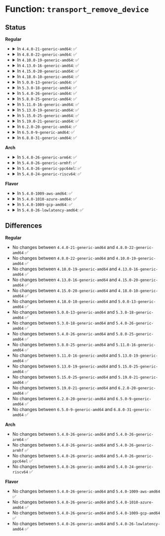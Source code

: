 # Function: <code>transport_remove_device</code>

## Status
<b>Regular</b>
<ul>
<li>
<details>
<summary>In <code>4.4.0-21-generic-amd64</code>: ✅</summary>

```c
void transport_remove_device(struct device * dev)
```

```json
{
  "name": "transport_remove_device",
  "collision_type": "Unique Global",
  "inline_type": "No",
  "funcs": [
    {
      "addr": 18446744071584418608,
      "name": "transport_remove_device",
      "external": true,
      "loc": "drivers/base/transport_class.c:247",
      "file": "drivers/base/transport_class.c",
      "inline": "seen, unknown",
      "caller_inline": [],
      "caller_func": [
        "drivers/scsi/hosts.c:scsi_remove_host",
        "drivers/scsi/scsi_scan.c:scsi_target_reap_ref_release",
        "drivers/scsi/scsi_sysfs.c:__scsi_remove_device",
        "drivers/ata/libata-transport.c:ata_tdev_delete",
        "drivers/ata/libata-transport.c:ata_tlink_delete",
        "drivers/ata/libata-transport.c:ata_tport_delete",
        "drivers/ata/libata-transport.c:ata_tlink_add",
        "drivers/ata/libata-transport.c:ata_tport_add"
      ]
    }
  ],
  "symbols": [
    {
      "addr": 18446744071584418608,
      "name": "transport_remove_device",
      "section": ".text",
      "bind": "STB_GLOBAL",
      "size": 23
    }
  ]
}
```
</details>
</li>
<li>
<details>
<summary>In <code>4.8.0-22-generic-amd64</code>: ✅</summary>

```c
void transport_remove_device(struct device * dev)
```

```json
{
  "name": "transport_remove_device",
  "collision_type": "Unique Global",
  "inline_type": "No",
  "funcs": [
    {
      "addr": 18446744071584753968,
      "name": "transport_remove_device",
      "external": true,
      "loc": "drivers/base/transport_class.c:247",
      "file": "drivers/base/transport_class.c",
      "inline": "seen, unknown",
      "caller_inline": [],
      "caller_func": [
        "drivers/scsi/hosts.c:scsi_remove_host",
        "drivers/scsi/scsi_scan.c:scsi_target_reap_ref_release",
        "drivers/scsi/scsi_sysfs.c:__scsi_remove_device",
        "drivers/ata/libata-transport.c:ata_tdev_delete",
        "drivers/ata/libata-transport.c:ata_tlink_add",
        "drivers/ata/libata-transport.c:ata_tlink_delete",
        "drivers/ata/libata-transport.c:ata_tport_add",
        "drivers/ata/libata-transport.c:ata_tport_delete"
      ]
    }
  ],
  "symbols": [
    {
      "addr": 18446744071584753968,
      "name": "transport_remove_device",
      "section": ".text",
      "bind": "STB_GLOBAL",
      "size": 23
    }
  ]
}
```
</details>
</li>
<li>
<details>
<summary>In <code>4.10.0-19-generic-amd64</code>: ✅</summary>

```c
void transport_remove_device(struct device * dev)
```

```json
{
  "name": "transport_remove_device",
  "collision_type": "Unique Global",
  "inline_type": "No",
  "funcs": [
    {
      "addr": 18446744071584944304,
      "name": "transport_remove_device",
      "external": true,
      "loc": "drivers/base/transport_class.c:247",
      "file": "drivers/base/transport_class.c",
      "inline": "seen, unknown",
      "caller_inline": [],
      "caller_func": [
        "drivers/scsi/hosts.c:scsi_remove_host",
        "drivers/scsi/scsi_scan.c:scsi_target_reap_ref_release",
        "drivers/scsi/scsi_sysfs.c:__scsi_remove_device",
        "drivers/ata/libata-transport.c:ata_tdev_delete",
        "drivers/ata/libata-transport.c:ata_tlink_add",
        "drivers/ata/libata-transport.c:ata_tlink_delete",
        "drivers/ata/libata-transport.c:ata_tport_add",
        "drivers/ata/libata-transport.c:ata_tport_delete"
      ]
    }
  ],
  "symbols": [
    {
      "addr": 18446744071584944304,
      "name": "transport_remove_device",
      "section": ".text",
      "bind": "STB_GLOBAL",
      "size": 23
    }
  ]
}
```
</details>
</li>
<li>
<details>
<summary>In <code>4.13.0-16-generic-amd64</code>: ✅</summary>

```c
void transport_remove_device(struct device * dev)
```

```json
{
  "name": "transport_remove_device",
  "collision_type": "Unique Global",
  "inline_type": "No",
  "funcs": [
    {
      "addr": 18446744071585028752,
      "name": "transport_remove_device",
      "external": true,
      "loc": "drivers/base/transport_class.c:247",
      "file": "drivers/base/transport_class.c",
      "inline": "seen, unknown",
      "caller_inline": [],
      "caller_func": [
        "drivers/scsi/hosts.c:scsi_remove_host",
        "drivers/scsi/scsi_scan.c:scsi_target_reap_ref_put",
        "drivers/scsi/scsi_sysfs.c:__scsi_remove_device",
        "drivers/ata/libata-transport.c:ata_tdev_delete",
        "drivers/ata/libata-transport.c:ata_tlink_add",
        "drivers/ata/libata-transport.c:ata_tlink_delete",
        "drivers/ata/libata-transport.c:ata_tport_add",
        "drivers/ata/libata-transport.c:ata_tport_delete"
      ]
    }
  ],
  "symbols": [
    {
      "addr": 18446744071585028752,
      "name": "transport_remove_device",
      "section": ".text",
      "bind": "STB_GLOBAL",
      "size": 23
    }
  ]
}
```
</details>
</li>
<li>
<details>
<summary>In <code>4.15.0-20-generic-amd64</code>: ✅</summary>

```c
void transport_remove_device(struct device * dev)
```

```json
{
  "name": "transport_remove_device",
  "collision_type": "Unique Global",
  "inline_type": "No",
  "funcs": [
    {
      "addr": 18446744071585451408,
      "name": "transport_remove_device",
      "external": true,
      "loc": "drivers/base/transport_class.c:247",
      "file": "drivers/base/transport_class.c",
      "inline": "seen, unknown",
      "caller_inline": [],
      "caller_func": [
        "drivers/scsi/hosts.c:scsi_remove_host",
        "drivers/scsi/scsi_scan.c:scsi_target_reap_ref_release",
        "drivers/scsi/scsi_sysfs.c:__scsi_remove_device",
        "drivers/ata/libata-transport.c:ata_tdev_delete",
        "drivers/ata/libata-transport.c:ata_tlink_add",
        "drivers/ata/libata-transport.c:ata_tlink_delete",
        "drivers/ata/libata-transport.c:ata_tport_add",
        "drivers/ata/libata-transport.c:ata_tport_delete"
      ]
    }
  ],
  "symbols": [
    {
      "addr": 18446744071585451408,
      "name": "transport_remove_device",
      "section": ".text",
      "bind": "STB_GLOBAL",
      "size": 23
    }
  ]
}
```
</details>
</li>
<li>
<details>
<summary>In <code>4.18.0-10-generic-amd64</code>: ✅</summary>

```c
void transport_remove_device(struct device * dev)
```

```json
{
  "name": "transport_remove_device",
  "collision_type": "Unique Global",
  "inline_type": "No",
  "funcs": [
    {
      "addr": 18446744071585694576,
      "name": "transport_remove_device",
      "external": true,
      "loc": "drivers/base/transport_class.c:246",
      "file": "drivers/base/transport_class.c",
      "inline": "seen, unknown",
      "caller_inline": [],
      "caller_func": [
        "drivers/scsi/hosts.c:scsi_remove_host",
        "drivers/scsi/scsi_scan.c:scsi_target_reap_ref_release",
        "drivers/scsi/scsi_sysfs.c:__scsi_remove_device",
        "drivers/ata/libata-transport.c:ata_tdev_delete",
        "drivers/ata/libata-transport.c:ata_tlink_add",
        "drivers/ata/libata-transport.c:ata_tlink_delete",
        "drivers/ata/libata-transport.c:ata_tport_add",
        "drivers/ata/libata-transport.c:ata_tport_delete"
      ]
    }
  ],
  "symbols": [
    {
      "addr": 18446744071585694576,
      "name": "transport_remove_device",
      "section": ".text",
      "bind": "STB_GLOBAL",
      "size": 23
    }
  ]
}
```
</details>
</li>
<li>
<details>
<summary>In <code>5.0.0-13-generic-amd64</code>: ✅</summary>

```c
void transport_remove_device(struct device * dev)
```

```json
{
  "name": "transport_remove_device",
  "collision_type": "Unique Global",
  "inline_type": "No",
  "funcs": [
    {
      "addr": 18446744071585824864,
      "name": "transport_remove_device",
      "external": true,
      "loc": "drivers/base/transport_class.c:246",
      "file": "drivers/base/transport_class.c",
      "inline": "seen, unknown",
      "caller_inline": [],
      "caller_func": [
        "drivers/scsi/hosts.c:scsi_remove_host",
        "drivers/scsi/scsi_scan.c:scsi_target_reap_ref_release",
        "drivers/scsi/scsi_sysfs.c:__scsi_remove_device",
        "drivers/ata/libata-transport.c:ata_tdev_delete",
        "drivers/ata/libata-transport.c:ata_tlink_add",
        "drivers/ata/libata-transport.c:ata_tlink_delete",
        "drivers/ata/libata-transport.c:ata_tport_add",
        "drivers/ata/libata-transport.c:ata_tport_delete"
      ]
    }
  ],
  "symbols": [
    {
      "addr": 18446744071585824864,
      "name": "transport_remove_device",
      "section": ".text",
      "bind": "STB_GLOBAL",
      "size": 23
    }
  ]
}
```
</details>
</li>
<li>
<details>
<summary>In <code>5.3.0-18-generic-amd64</code>: ✅</summary>

```c
void transport_remove_device(struct device * dev)
```

```json
{
  "name": "transport_remove_device",
  "collision_type": "Unique Global",
  "inline_type": "No",
  "funcs": [
    {
      "addr": 18446744071586058832,
      "name": "transport_remove_device",
      "external": true,
      "loc": "drivers/base/transport_class.c:246",
      "file": "drivers/base/transport_class.c",
      "inline": "seen, unknown",
      "caller_inline": [],
      "caller_func": [
        "drivers/scsi/hosts.c:scsi_remove_host",
        "drivers/scsi/scsi_scan.c:scsi_target_reap_ref_release",
        "drivers/scsi/scsi_sysfs.c:__scsi_remove_device",
        "drivers/ata/libata-transport.c:ata_tdev_delete",
        "drivers/ata/libata-transport.c:ata_tlink_add",
        "drivers/ata/libata-transport.c:ata_tlink_delete",
        "drivers/ata/libata-transport.c:ata_tport_add",
        "drivers/ata/libata-transport.c:ata_tport_delete"
      ]
    }
  ],
  "symbols": [
    {
      "addr": 18446744071586058832,
      "name": "transport_remove_device",
      "section": ".text",
      "bind": "STB_GLOBAL",
      "size": 23
    }
  ]
}
```
</details>
</li>
<li>
<details>
<summary>In <code>5.4.0-26-generic-amd64</code>: ✅</summary>

```c
void transport_remove_device(struct device * dev)
```

```json
{
  "name": "transport_remove_device",
  "collision_type": "Unique Global",
  "inline_type": "No",
  "funcs": [
    {
      "addr": 18446744071586206720,
      "name": "transport_remove_device",
      "external": true,
      "loc": "drivers/base/transport_class.c:246",
      "file": "drivers/base/transport_class.c",
      "inline": "seen, unknown",
      "caller_inline": [],
      "caller_func": [
        "drivers/scsi/hosts.c:scsi_remove_host",
        "drivers/scsi/scsi_scan.c:scsi_target_reap_ref_release",
        "drivers/scsi/scsi_sysfs.c:__scsi_remove_device",
        "drivers/ata/libata-transport.c:ata_tdev_delete",
        "drivers/ata/libata-transport.c:ata_tlink_add",
        "drivers/ata/libata-transport.c:ata_tlink_delete",
        "drivers/ata/libata-transport.c:ata_tport_add",
        "drivers/ata/libata-transport.c:ata_tport_delete"
      ]
    }
  ],
  "symbols": [
    {
      "addr": 18446744071586206720,
      "name": "transport_remove_device",
      "section": ".text",
      "bind": "STB_GLOBAL",
      "size": 23
    }
  ]
}
```
</details>
</li>
<li>
<details>
<summary>In <code>5.8.0-25-generic-amd64</code>: ✅</summary>

```c
void transport_remove_device(struct device * dev)
```

```json
{
  "name": "transport_remove_device",
  "collision_type": "Unique Global",
  "inline_type": "No",
  "funcs": [
    {
      "addr": 18446744071586970832,
      "name": "transport_remove_device",
      "external": true,
      "loc": "drivers/base/transport_class.c:251",
      "file": "drivers/base/transport_class.c",
      "inline": "seen, unknown",
      "caller_inline": [],
      "caller_func": [
        "drivers/scsi/hosts.c:scsi_remove_host",
        "drivers/scsi/scsi_sysfs.c:__scsi_remove_device",
        "drivers/ata/libata-transport.c:ata_tlink_add",
        "drivers/ata/libata-transport.c:ata_tlink_add",
        "drivers/ata/libata-transport.c:ata_tlink_delete",
        "drivers/ata/libata-transport.c:ata_tlink_delete",
        "drivers/ata/libata-transport.c:ata_tport_add",
        "drivers/ata/libata-transport.c:ata_tport_delete"
      ]
    }
  ],
  "symbols": [
    {
      "addr": 18446744071586970832,
      "name": "transport_remove_device",
      "section": ".text",
      "bind": "STB_GLOBAL",
      "size": 23
    }
  ]
}
```
</details>
</li>
<li>
<details>
<summary>In <code>5.11.0-16-generic-amd64</code>: ✅</summary>

```c
void transport_remove_device(struct device * dev)
```

```json
{
  "name": "transport_remove_device",
  "collision_type": "Unique Global",
  "inline_type": "No",
  "funcs": [
    {
      "addr": 18446744071587056592,
      "name": "transport_remove_device",
      "external": true,
      "loc": "drivers/base/transport_class.c:251",
      "file": "drivers/base/transport_class.c",
      "inline": "seen, unknown",
      "caller_inline": [],
      "caller_func": [
        "drivers/scsi/hosts.c:scsi_remove_host",
        "drivers/scsi/scsi_sysfs.c:__scsi_remove_device",
        "drivers/ata/libata-transport.c:ata_tlink_add",
        "drivers/ata/libata-transport.c:ata_tlink_add",
        "drivers/ata/libata-transport.c:ata_tlink_delete",
        "drivers/ata/libata-transport.c:ata_tlink_delete",
        "drivers/ata/libata-transport.c:ata_tport_add",
        "drivers/ata/libata-transport.c:ata_tport_delete"
      ]
    }
  ],
  "symbols": [
    {
      "addr": 18446744071587056592,
      "name": "transport_remove_device",
      "section": ".text",
      "bind": "STB_GLOBAL",
      "size": 23
    }
  ]
}
```
</details>
</li>
<li>
<details>
<summary>In <code>5.13.0-19-generic-amd64</code>: ✅</summary>

```c
void transport_remove_device(struct device * dev)
```

```json
{
  "name": "transport_remove_device",
  "collision_type": "Unique Global",
  "inline_type": "No",
  "funcs": [
    {
      "addr": 18446744071586940384,
      "name": "transport_remove_device",
      "external": true,
      "loc": "drivers/base/transport_class.c:251",
      "file": "drivers/base/transport_class.c",
      "inline": "seen, unknown",
      "caller_inline": [],
      "caller_func": [
        "drivers/scsi/hosts.c:scsi_remove_host",
        "drivers/scsi/scsi_sysfs.c:__scsi_remove_device",
        "drivers/ata/libata-transport.c:ata_tlink_add",
        "drivers/ata/libata-transport.c:ata_tlink_add",
        "drivers/ata/libata-transport.c:ata_tlink_delete",
        "drivers/ata/libata-transport.c:ata_tlink_delete",
        "drivers/ata/libata-transport.c:ata_tport_add",
        "drivers/ata/libata-transport.c:ata_tport_delete"
      ]
    }
  ],
  "symbols": [
    {
      "addr": 18446744071586940384,
      "name": "transport_remove_device",
      "section": ".text",
      "bind": "STB_GLOBAL",
      "size": 23
    }
  ]
}
```
</details>
</li>
<li>
<details>
<summary>In <code>5.15.0-25-generic-amd64</code>: ✅</summary>

```c
void transport_remove_device(struct device * dev)
```

```json
{
  "name": "transport_remove_device",
  "collision_type": "Unique Global",
  "inline_type": "No",
  "funcs": [
    {
      "addr": 18446744071587504000,
      "name": "transport_remove_device",
      "external": true,
      "loc": "drivers/base/transport_class.c:251",
      "file": "drivers/base/transport_class.c",
      "inline": "seen, unknown",
      "caller_inline": [],
      "caller_func": [
        "drivers/scsi/hosts.c:scsi_remove_host",
        "drivers/scsi/scsi_scan.c:scsi_target_reap",
        "drivers/scsi/scsi_sysfs.c:__scsi_remove_device",
        "drivers/ata/libata-transport.c:ata_tlink_add",
        "drivers/ata/libata-transport.c:ata_tlink_add",
        "drivers/ata/libata-transport.c:ata_tlink_delete",
        "drivers/ata/libata-transport.c:ata_tlink_delete",
        "drivers/ata/libata-transport.c:ata_tport_add",
        "drivers/ata/libata-transport.c:ata_tport_delete"
      ]
    }
  ],
  "symbols": [
    {
      "addr": 18446744071587504000,
      "name": "transport_remove_device",
      "section": ".text",
      "bind": "STB_GLOBAL",
      "size": 23
    }
  ]
}
```
</details>
</li>
<li>
<details>
<summary>In <code>5.19.0-21-generic-amd64</code>: ✅</summary>

```c
void transport_remove_device(struct device * dev)
```

```json
{
  "name": "transport_remove_device",
  "collision_type": "Unique Global",
  "inline_type": "No",
  "funcs": [
    {
      "addr": 18446744071588828784,
      "name": "transport_remove_device",
      "external": true,
      "loc": "drivers/base/transport_class.c:251",
      "file": "drivers/base/transport_class.c",
      "inline": "seen, unknown",
      "caller_inline": [],
      "caller_func": [
        "drivers/scsi/hosts.c:scsi_remove_host",
        "drivers/scsi/scsi_scan.c:scsi_target_reap",
        "drivers/scsi/scsi_sysfs.c:__scsi_remove_device",
        "drivers/ata/libata-transport.c:ata_tlink_add",
        "drivers/ata/libata-transport.c:ata_tlink_add",
        "drivers/ata/libata-transport.c:ata_tlink_delete",
        "drivers/ata/libata-transport.c:ata_tlink_delete",
        "drivers/ata/libata-transport.c:ata_tport_add",
        "drivers/ata/libata-transport.c:ata_tport_delete"
      ]
    }
  ],
  "symbols": [
    {
      "addr": 18446744071588828784,
      "name": "transport_remove_device",
      "section": ".text",
      "bind": "STB_GLOBAL",
      "size": 31
    }
  ]
}
```
</details>
</li>
<li>
<details>
<summary>In <code>6.2.0-20-generic-amd64</code>: ✅</summary>

```c
void transport_remove_device(struct device * dev)
```

```json
{
  "name": "transport_remove_device",
  "collision_type": "Unique Global",
  "inline_type": "No",
  "funcs": [
    {
      "addr": 18446744071590329024,
      "name": "transport_remove_device",
      "external": true,
      "loc": "drivers/base/transport_class.c:266",
      "file": "drivers/base/transport_class.c",
      "inline": "seen, unknown",
      "caller_inline": [],
      "caller_func": [
        "drivers/scsi/hosts.c:scsi_remove_host",
        "drivers/scsi/scsi_scan.c:scsi_target_reap",
        "drivers/scsi/scsi_sysfs.c:__scsi_remove_device",
        "drivers/ata/libata-transport.c:ata_tlink_add",
        "drivers/ata/libata-transport.c:ata_tlink_add",
        "drivers/ata/libata-transport.c:ata_tlink_delete",
        "drivers/ata/libata-transport.c:ata_tlink_delete",
        "drivers/ata/libata-transport.c:ata_tport_add",
        "drivers/ata/libata-transport.c:ata_tport_delete"
      ]
    }
  ],
  "symbols": [
    {
      "addr": 18446744071590329024,
      "name": "transport_remove_device",
      "section": ".text",
      "bind": "STB_GLOBAL",
      "size": 31
    }
  ]
}
```
</details>
</li>
<li>
<details>
<summary>In <code>6.5.0-9-generic-amd64</code>: ✅</summary>

```c
void transport_remove_device(struct device * dev)
```

```json
{
  "name": "transport_remove_device",
  "collision_type": "Unique Global",
  "inline_type": "No",
  "funcs": [
    {
      "addr": 18446744071590649040,
      "name": "transport_remove_device",
      "external": true,
      "loc": "drivers/base/transport_class.c:266",
      "file": "drivers/base/transport_class.c",
      "inline": "seen, unknown",
      "caller_inline": [],
      "caller_func": [
        "drivers/scsi/hosts.c:scsi_remove_host",
        "drivers/scsi/scsi_scan.c:scsi_target_reap",
        "drivers/scsi/scsi_sysfs.c:__scsi_remove_device",
        "drivers/ata/libata-transport.c:ata_tlink_add",
        "drivers/ata/libata-transport.c:ata_tlink_add",
        "drivers/ata/libata-transport.c:ata_tlink_delete",
        "drivers/ata/libata-transport.c:ata_tlink_delete",
        "drivers/ata/libata-transport.c:ata_tport_add",
        "drivers/ata/libata-transport.c:ata_tport_delete"
      ]
    }
  ],
  "symbols": [
    {
      "addr": 18446744071590649040,
      "name": "transport_remove_device",
      "section": ".text",
      "bind": "STB_GLOBAL",
      "size": 31
    }
  ]
}
```
</details>
</li>
<li>
<details>
<summary>In <code>6.8.0-31-generic-amd64</code>: ✅</summary>

```c
void transport_remove_device(struct device * dev)
```

```json
{
  "name": "transport_remove_device",
  "collision_type": "Unique Global",
  "inline_type": "No",
  "funcs": [
    {
      "addr": 18446744071591009184,
      "name": "transport_remove_device",
      "external": true,
      "loc": "drivers/base/transport_class.c:266",
      "file": "drivers/base/transport_class.c",
      "inline": "seen, unknown",
      "caller_inline": [],
      "caller_func": [
        "drivers/scsi/hosts.c:scsi_remove_host",
        "drivers/scsi/scsi_scan.c:scsi_target_reap",
        "drivers/scsi/scsi_sysfs.c:__scsi_remove_device",
        "drivers/ata/libata-transport.c:ata_tlink_add",
        "drivers/ata/libata-transport.c:ata_tlink_add",
        "drivers/ata/libata-transport.c:ata_tlink_delete",
        "drivers/ata/libata-transport.c:ata_tlink_delete",
        "drivers/ata/libata-transport.c:ata_tport_add",
        "drivers/ata/libata-transport.c:ata_tport_delete"
      ]
    }
  ],
  "symbols": [
    {
      "addr": 18446744071591009184,
      "name": "transport_remove_device",
      "section": ".text",
      "bind": "STB_GLOBAL",
      "size": 31
    }
  ]
}
```
</details>
</li>
</ul>
<b>Arch</b>
<ul>
<li>
<details>
<summary>In <code>5.4.0-26-generic-arm64</code>: ✅</summary>

```c
void transport_remove_device(struct device * dev)
```

```json
{
  "name": "transport_remove_device",
  "collision_type": "Unique Global",
  "inline_type": "No",
  "funcs": [
    {
      "addr": 18446603336499010504,
      "name": "transport_remove_device",
      "external": true,
      "loc": "drivers/base/transport_class.c:246",
      "file": "drivers/base/transport_class.c",
      "inline": "seen, unknown",
      "caller_inline": [],
      "caller_func": [
        "drivers/scsi/hosts.c:scsi_remove_host",
        "drivers/scsi/scsi_scan.c:scsi_target_reap_ref_put",
        "drivers/scsi/scsi_sysfs.c:__scsi_remove_device",
        "drivers/ata/libata-transport.c:ata_tdev_delete",
        "drivers/ata/libata-transport.c:ata_tlink_add",
        "drivers/ata/libata-transport.c:ata_tlink_delete",
        "drivers/ata/libata-transport.c:ata_tport_add",
        "drivers/ata/libata-transport.c:ata_tport_delete"
      ]
    }
  ],
  "symbols": [
    {
      "addr": 18446603336499010504,
      "name": "transport_remove_device",
      "section": ".text",
      "bind": "STB_GLOBAL",
      "size": 52
    }
  ]
}
```
</details>
</li>
<li>
<details>
<summary>In <code>5.4.0-26-generic-armhf</code>: ✅</summary>

```c
void transport_remove_device(struct device * dev)
```

```json
{
  "name": "transport_remove_device",
  "collision_type": "Unique Global",
  "inline_type": "No",
  "funcs": [
    {
      "addr": 3231574572,
      "name": "transport_remove_device",
      "external": true,
      "loc": "drivers/base/transport_class.c:246",
      "file": "drivers/base/transport_class.c",
      "inline": "seen, unknown",
      "caller_inline": [],
      "caller_func": [
        "drivers/scsi/hosts.c:scsi_remove_host",
        "drivers/scsi/scsi_scan.c:scsi_target_reap_ref_put",
        "drivers/scsi/scsi_sysfs.c:__scsi_remove_device",
        "drivers/ata/libata-transport.c:ata_tdev_delete",
        "drivers/ata/libata-transport.c:ata_tlink_add",
        "drivers/ata/libata-transport.c:ata_tlink_delete",
        "drivers/ata/libata-transport.c:ata_tport_add",
        "drivers/ata/libata-transport.c:ata_tport_delete"
      ]
    }
  ],
  "symbols": [
    {
      "addr": 3231574572,
      "name": "transport_remove_device",
      "section": ".text",
      "bind": "STB_GLOBAL",
      "size": 36
    }
  ]
}
```
</details>
</li>
<li>
<details>
<summary>In <code>5.4.0-26-generic-ppc64el</code>: ✅</summary>

```c
void transport_remove_device(struct device * dev)
```

```json
{
  "name": "transport_remove_device",
  "collision_type": "Unique Global",
  "inline_type": "No",
  "funcs": [
    {
      "addr": 13835058055292170944,
      "name": "transport_remove_device",
      "external": true,
      "loc": "drivers/base/transport_class.c:246",
      "file": "drivers/base/transport_class.c",
      "inline": "seen, unknown",
      "caller_inline": [],
      "caller_func": [
        "drivers/scsi/hosts.c:scsi_remove_host",
        "drivers/scsi/scsi_scan.c:scsi_target_reap",
        "drivers/scsi/scsi_sysfs.c:__scsi_remove_device",
        "drivers/scsi/scsi_transport_srp.c:srp_rport_del",
        "drivers/ata/libata-transport.c:ata_tdev_delete",
        "drivers/ata/libata-transport.c:ata_tlink_add",
        "drivers/ata/libata-transport.c:ata_tlink_delete",
        "drivers/ata/libata-transport.c:ata_tport_add",
        "drivers/ata/libata-transport.c:ata_tport_delete"
      ]
    }
  ],
  "symbols": [
    {
      "addr": 13835058055292170944,
      "name": "transport_remove_device",
      "section": ".text",
      "bind": "STB_GLOBAL",
      "size": 60
    }
  ]
}
```
</details>
</li>
<li>
<details>
<summary>In <code>5.4.0-24-generic-riscv64</code>: ✅</summary>

```c
void transport_remove_device(struct device * dev)
```

```json
{
  "name": "transport_remove_device",
  "collision_type": "Unique Global",
  "inline_type": "No",
  "funcs": [
    {
      "addr": 18446743936276379856,
      "name": "transport_remove_device",
      "external": true,
      "loc": "drivers/base/transport_class.c:246",
      "file": "drivers/base/transport_class.c",
      "inline": "seen, unknown",
      "caller_inline": [],
      "caller_func": [
        "drivers/scsi/hosts.c:scsi_remove_host",
        "drivers/scsi/scsi_sysfs.c:__scsi_remove_device",
        "drivers/ata/libata-transport.c:ata_tdev_delete",
        "drivers/ata/libata-transport.c:ata_tlink_add",
        "drivers/ata/libata-transport.c:ata_tlink_delete",
        "drivers/ata/libata-transport.c:ata_tport_add",
        "drivers/ata/libata-transport.c:ata_tport_delete"
      ]
    }
  ],
  "symbols": [
    {
      "addr": 18446743936276379856,
      "name": "transport_remove_device",
      "section": ".text",
      "bind": "STB_GLOBAL",
      "size": 50
    }
  ]
}
```
</details>
</li>
</ul>
<b>Flavor</b>
<ul>
<li>
<details>
<summary>In <code>5.4.0-1009-aws-amd64</code>: ✅</summary>

```c
void transport_remove_device(struct device * dev)
```

```json
{
  "name": "transport_remove_device",
  "collision_type": "Unique Global",
  "inline_type": "No",
  "funcs": [
    {
      "addr": 18446744071585966928,
      "name": "transport_remove_device",
      "external": true,
      "loc": "drivers/base/transport_class.c:246",
      "file": "drivers/base/transport_class.c",
      "inline": "seen, unknown",
      "caller_inline": [],
      "caller_func": [
        "drivers/scsi/hosts.c:scsi_remove_host",
        "drivers/scsi/scsi_scan.c:scsi_target_reap_ref_release",
        "drivers/scsi/scsi_sysfs.c:__scsi_remove_device",
        "drivers/ata/libata-transport.c:ata_tdev_delete",
        "drivers/ata/libata-transport.c:ata_tlink_add",
        "drivers/ata/libata-transport.c:ata_tlink_delete",
        "drivers/ata/libata-transport.c:ata_tport_add",
        "drivers/ata/libata-transport.c:ata_tport_delete"
      ]
    }
  ],
  "symbols": [
    {
      "addr": 18446744071585966928,
      "name": "transport_remove_device",
      "section": ".text",
      "bind": "STB_GLOBAL",
      "size": 23
    }
  ]
}
```
</details>
</li>
<li>
<details>
<summary>In <code>5.4.0-1010-azure-amd64</code>: ✅</summary>

```c
void transport_remove_device(struct device * dev)
```

```json
{
  "name": "transport_remove_device",
  "collision_type": "Unique Global",
  "inline_type": "No",
  "funcs": [
    {
      "addr": 18446744071585816192,
      "name": "transport_remove_device",
      "external": true,
      "loc": "drivers/base/transport_class.c:246",
      "file": "drivers/base/transport_class.c",
      "inline": "seen, unknown",
      "caller_inline": [],
      "caller_func": [
        "drivers/scsi/hosts.c:scsi_remove_host",
        "drivers/scsi/scsi_scan.c:scsi_target_reap_ref_release",
        "drivers/scsi/scsi_sysfs.c:__scsi_remove_device",
        "drivers/scsi/scsi_transport_fc.c:fc_vport_terminate",
        "drivers/scsi/scsi_transport_fc.c:fc_vport_setup",
        "drivers/scsi/scsi_transport_fc.c:fc_rport_final_delete",
        "drivers/ata/libata-transport.c:ata_tdev_delete",
        "drivers/ata/libata-transport.c:ata_tlink_add",
        "drivers/ata/libata-transport.c:ata_tlink_delete",
        "drivers/ata/libata-transport.c:ata_tport_add",
        "drivers/ata/libata-transport.c:ata_tport_delete"
      ]
    }
  ],
  "symbols": [
    {
      "addr": 18446744071585816192,
      "name": "transport_remove_device",
      "section": ".text",
      "bind": "STB_GLOBAL",
      "size": 23
    }
  ]
}
```
</details>
</li>
<li>
<details>
<summary>In <code>5.4.0-1009-gcp-amd64</code>: ✅</summary>

```c
void transport_remove_device(struct device * dev)
```

```json
{
  "name": "transport_remove_device",
  "collision_type": "Unique Global",
  "inline_type": "No",
  "funcs": [
    {
      "addr": 18446744071586156736,
      "name": "transport_remove_device",
      "external": true,
      "loc": "drivers/base/transport_class.c:246",
      "file": "drivers/base/transport_class.c",
      "inline": "seen, unknown",
      "caller_inline": [],
      "caller_func": [
        "drivers/scsi/hosts.c:scsi_remove_host",
        "drivers/scsi/scsi_scan.c:scsi_target_reap_ref_release",
        "drivers/scsi/scsi_sysfs.c:__scsi_remove_device",
        "drivers/ata/libata-transport.c:ata_tdev_delete",
        "drivers/ata/libata-transport.c:ata_tlink_add",
        "drivers/ata/libata-transport.c:ata_tlink_delete",
        "drivers/ata/libata-transport.c:ata_tport_add",
        "drivers/ata/libata-transport.c:ata_tport_delete"
      ]
    }
  ],
  "symbols": [
    {
      "addr": 18446744071586156736,
      "name": "transport_remove_device",
      "section": ".text",
      "bind": "STB_GLOBAL",
      "size": 23
    }
  ]
}
```
</details>
</li>
<li>
<details>
<summary>In <code>5.4.0-26-lowlatency-amd64</code>: ✅</summary>

```c
void transport_remove_device(struct device * dev)
```

```json
{
  "name": "transport_remove_device",
  "collision_type": "Unique Global",
  "inline_type": "No",
  "funcs": [
    {
      "addr": 18446744071586265440,
      "name": "transport_remove_device",
      "external": true,
      "loc": "drivers/base/transport_class.c:246",
      "file": "drivers/base/transport_class.c",
      "inline": "seen, unknown",
      "caller_inline": [],
      "caller_func": [
        "drivers/scsi/hosts.c:scsi_remove_host",
        "drivers/scsi/scsi_scan.c:scsi_target_reap_ref_release",
        "drivers/scsi/scsi_sysfs.c:__scsi_remove_device",
        "drivers/ata/libata-transport.c:ata_tdev_delete",
        "drivers/ata/libata-transport.c:ata_tlink_add",
        "drivers/ata/libata-transport.c:ata_tlink_delete",
        "drivers/ata/libata-transport.c:ata_tport_add",
        "drivers/ata/libata-transport.c:ata_tport_delete"
      ]
    }
  ],
  "symbols": [
    {
      "addr": 18446744071586265440,
      "name": "transport_remove_device",
      "section": ".text",
      "bind": "STB_GLOBAL",
      "size": 23
    }
  ]
}
```
</details>
</li>
</ul>

## Differences
<b>Regular</b>
<ul>
<li>
No changes between <code>4.4.0-21-generic-amd64</code> and <code>4.8.0-22-generic-amd64</code> ✅
</li>
<li>
No changes between <code>4.8.0-22-generic-amd64</code> and <code>4.10.0-19-generic-amd64</code> ✅
</li>
<li>
No changes between <code>4.10.0-19-generic-amd64</code> and <code>4.13.0-16-generic-amd64</code> ✅
</li>
<li>
No changes between <code>4.13.0-16-generic-amd64</code> and <code>4.15.0-20-generic-amd64</code> ✅
</li>
<li>
No changes between <code>4.15.0-20-generic-amd64</code> and <code>4.18.0-10-generic-amd64</code> ✅
</li>
<li>
No changes between <code>4.18.0-10-generic-amd64</code> and <code>5.0.0-13-generic-amd64</code> ✅
</li>
<li>
No changes between <code>5.0.0-13-generic-amd64</code> and <code>5.3.0-18-generic-amd64</code> ✅
</li>
<li>
No changes between <code>5.3.0-18-generic-amd64</code> and <code>5.4.0-26-generic-amd64</code> ✅
</li>
<li>
No changes between <code>5.4.0-26-generic-amd64</code> and <code>5.8.0-25-generic-amd64</code> ✅
</li>
<li>
No changes between <code>5.8.0-25-generic-amd64</code> and <code>5.11.0-16-generic-amd64</code> ✅
</li>
<li>
No changes between <code>5.11.0-16-generic-amd64</code> and <code>5.13.0-19-generic-amd64</code> ✅
</li>
<li>
No changes between <code>5.13.0-19-generic-amd64</code> and <code>5.15.0-25-generic-amd64</code> ✅
</li>
<li>
No changes between <code>5.15.0-25-generic-amd64</code> and <code>5.19.0-21-generic-amd64</code> ✅
</li>
<li>
No changes between <code>5.19.0-21-generic-amd64</code> and <code>6.2.0-20-generic-amd64</code> ✅
</li>
<li>
No changes between <code>6.2.0-20-generic-amd64</code> and <code>6.5.0-9-generic-amd64</code> ✅
</li>
<li>
No changes between <code>6.5.0-9-generic-amd64</code> and <code>6.8.0-31-generic-amd64</code> ✅
</li>
</ul>
<b>Arch</b>
<ul>
<li>
No changes between <code>5.4.0-26-generic-amd64</code> and <code>5.4.0-26-generic-arm64</code> ✅
</li>
<li>
No changes between <code>5.4.0-26-generic-amd64</code> and <code>5.4.0-26-generic-armhf</code> ✅
</li>
<li>
No changes between <code>5.4.0-26-generic-amd64</code> and <code>5.4.0-26-generic-ppc64el</code> ✅
</li>
<li>
No changes between <code>5.4.0-26-generic-amd64</code> and <code>5.4.0-24-generic-riscv64</code> ✅
</li>
</ul>
<b>Flavor</b>
<ul>
<li>
No changes between <code>5.4.0-26-generic-amd64</code> and <code>5.4.0-1009-aws-amd64</code> ✅
</li>
<li>
No changes between <code>5.4.0-26-generic-amd64</code> and <code>5.4.0-1010-azure-amd64</code> ✅
</li>
<li>
No changes between <code>5.4.0-26-generic-amd64</code> and <code>5.4.0-1009-gcp-amd64</code> ✅
</li>
<li>
No changes between <code>5.4.0-26-generic-amd64</code> and <code>5.4.0-26-lowlatency-amd64</code> ✅
</li>
</ul>
